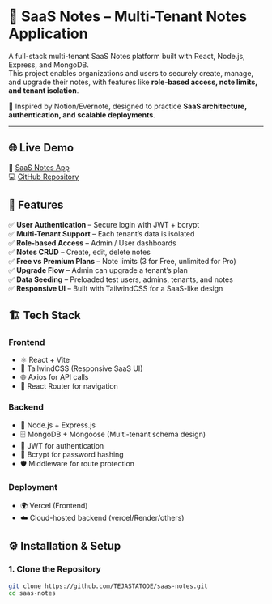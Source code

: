 # 📝 SaaS Notes – Multi-Tenant Notes Application

A full-stack multi-tenant SaaS Notes platform built with React, Node.js, Express, and MongoDB.  
This project enables organizations and users to securely create, manage, and upgrade their notes, with features like **role-based access, note limits, and tenant isolation**.  

🚀 Inspired by Notion/Evernote, designed to practice **SaaS architecture, authentication, and scalable deployments**.

---

## 🌐 Live Demo
🔗 [SaaS Notes App](https://saas-notes-gamma.vercel.app)  
💻 [GitHub Repository](https://github.com/TEJASTATODE/saas-notes)

## 🔹 Features
✅ **User Authentication** – Secure login with JWT + bcrypt  
✅ **Multi-Tenant Support** – Each tenant’s data is isolated  
✅ **Role-based Access** – Admin / User dashboards  
✅ **Notes CRUD** – Create, edit, delete notes  
✅ **Free vs Premium Plans** – Note limits (3 for Free, unlimited for Pro)  
✅ **Upgrade Flow** – Admin can upgrade a tenant’s plan  
✅ **Data Seeding** – Preloaded test users, admins, tenants, and notes  
✅ **Responsive UI** – Built with TailwindCSS for a SaaS-like design  


## 🏗️ Tech Stack

### Frontend
- ⚛️ React + Vite  
- 🎨 TailwindCSS (Responsive SaaS UI)  
- 🌐 Axios for API calls  
- 🔄 React Router for navigation  

### Backend
- 🚀 Node.js + Express.js  
- 🗄️ MongoDB + Mongoose (Multi-tenant schema design)  
- 🔐 JWT for authentication  
- 🔑 Bcrypt for password hashing  
- 🛡️ Middleware for route protection  

### Deployment
- 🌍 Vercel (Frontend)  
- ☁️ Cloud-hosted backend (vercel/Render/others)  

## ⚙️ Installation & Setup

### 1. Clone the Repository
```bash
git clone https://github.com/TEJASTATODE/saas-notes.git
cd saas-notes
